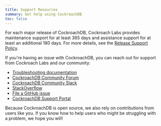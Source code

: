 ```yaml
---
title: Support Resources
summary: Get help using CockroachDB
toc: false
---
```


For each major release of CockroachDB, Cockroach Labs provides maintenance support for at least 365 days and assistance support for at least an additional 180 days. For more details, see the [Release Support Policy](../releases/release-support-policy.html).

If you're having an issue with CockroachDB, you can reach out for support from Cockroach Labs and our community:

- [Troubleshooting documentation](troubleshooting-overview.html)
- [CockroachDB Community Forum](https://forum.cockroachlabs.com)
- [CockroachDB Community Slack](https://cockroachdb.slack.com)
- [StackOverflow](http://stackoverflow.com/questions/tagged/cockroachdb)
- [File a GitHub issue](file-an-issue.html)
- [CockroachDB Support Portal](https://support.cockroachlabs.com)

Because CockroachDB is open source, we also rely on contributions from users like you. If you know how to help users who might be struggling with a problem, we hope you will!
